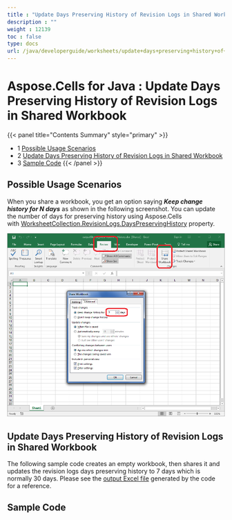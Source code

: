 ```yaml
---
title : "Update Days Preserving History of Revision Logs in Shared Workbook" 
description : "" 
weight : 12139 
toc : false
type: docs
url: /java/developerguide/worksheets/update+days+preserving+history+of+revision+logs+in+shared+workbook/
---
```


# Aspose.Cells for Java : Update Days Preserving History of Revision Logs in Shared Workbook


{{< panel title="Contents Summary" style="primary" >}}
*   1 [Possible Usage Scenarios](#possible-usage-scenarios)
*   2 [Update Days Preserving History of Revision Logs in Shared Workbook](#update-days-preserving-history-of-revision-logs-in-shared-workbook)
*   3 [Sample Code](#sample-code)
{{< /panel >}}
 

## Possible Usage Scenarios

When you share a workbook, you get an option saying ***Keep change history for N days*** as shown in the following screenshot. You can update the number of days for preserving history using Aspose.Cells with [WorksheetCollection.RevisionLogs.DaysPreservingHistory](https://apireference.aspose.com/java/cells/com.aspose.cells/revisionlogcollection#DaysPreservingHistory) property.

![image](60489785.png)

## Update Days Preserving History of Revision Logs in Shared Workbook

The following sample code creates an empty workbook, then shares it and updates the revision logs days preserving history to 7 days which is normally 30 days. Please see the [output Excel file](https://docs2.aspose.com/cells/java/attachments/60229074/60489784.xlsx) generated by the code for a reference.

## Sample Code

